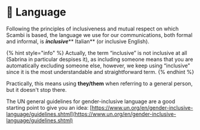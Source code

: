 # 🤌 Language

Following the principles of inclusiveness and mutual respect on which Scambi is based, the language we use for our communications, both formal and informal, is _**inclusive**_** Italian** (or inclusive English).

{% hint style="info" %}
Actually, the term “inclusive” is not inclusive at all (Sabrina in particular despises it), as including someone means that you are automatically excluding someone else, however, we keep using “inclusive” since it is the most understandable and straightforward term.
{% endhint %}

Practically, this means using **they/them** when referring to a general person, but it doesn't stop there.

The UN general guidelines for gender-inclusive language are a good starting point to give you an idea: [https://www.un.org/en/gender-inclusive-language/guidelines.shtml](https://www.un.org/en/gender-inclusive-language/guidelines.shtml)
